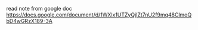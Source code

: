 read note from google doc
https://docs.google.com/document/d/1WXlx1UTZyQjlZt7nU2f9mq48ClmoQbD4wGRzX189-3A
